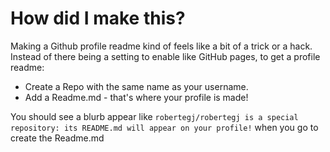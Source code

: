 # How did I make this?
Making a Github profile readme kind of feels like a bit of a trick or a hack.  
Instead of there being a setting to enable like GitHub pages, to get a profile readme:  
- Create a Repo with the same name as your username.   
- Add a Readme.md - that's where your profile is made!  

You should see a blurb appear like `robertegj/robertegj is a special repository: its README.md will appear on your profile!` when you go to create the Readme.md  
